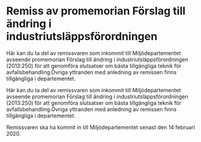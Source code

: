 # Remiss av promemorian Förslag till ändring i industriutsläppsförordningen

Här kan du ta del av remissvaren som inkommit till Miljödepartementet avseende promemorian Förslag till ändring i industriutsläppsförordningen (2013:250) för att genomföra slutsatser om bästa tillgängliga teknik för avfallsbehandling.Övriga yttranden med anledning av remissen finns tillgängliga i departementet.

Här kan du ta del av remissvaren som inkommit till Miljödepartementet avseende promemorian Förslag till ändring i industriutsläppsförordningen (2013:250) för att genomföra slutsatser om bästa tillgängliga teknik för avfallsbehandling.Övriga yttranden med anledning av remissen finns tillgängliga i departementet.

Remissvaren ska ha kommit in till Miljödepartementet senast den
14 februari 2020.
